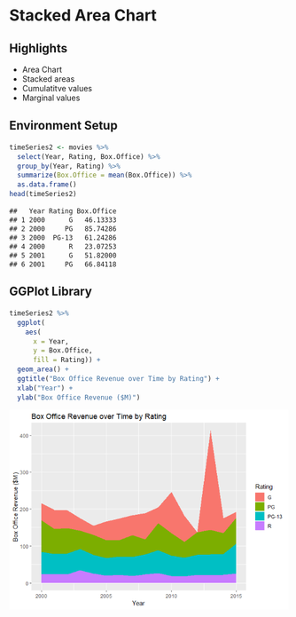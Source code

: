 # Stacked Area Chart

## Highlights

* Area Chart
* Stacked areas
* Cumulatitve values
* Marginal values

## Environment Setup


``` r
timeSeries2 <- movies %>%
  select(Year, Rating, Box.Office) %>%
  group_by(Year, Rating) %>%
  summarize(Box.Office = mean(Box.Office)) %>%
  as.data.frame()
head(timeSeries2)
```

    ##   Year Rating Box.Office
    ## 1 2000      G   46.13333
    ## 2 2000     PG   85.74286
    ## 3 2000  PG-13   61.24286
    ## 4 2000      R   23.07253
    ## 5 2001      G   51.82000
    ## 6 2001     PG   66.84118



## GGPlot Library

``` r
timeSeries2 %>%
  ggplot(
    aes(
      x = Year,
      y = Box.Office,
      fill = Rating)) +
  geom_area() +
  ggtitle("Box Office Revenue over Time by Rating") +
  xlab("Year") +
  ylab("Box Office Revenue ($M)")
```

![](../../images/statistics/stacked_are_chart_1.png)


